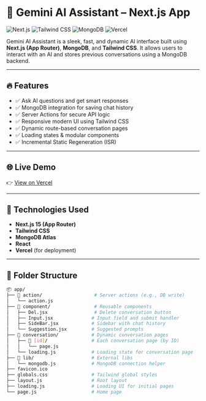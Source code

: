 # 🤖 Gemini AI Assistant – Next.js App

![Next.js](https://img.shields.io/badge/Next.js-15.x-black?style=for-the-badge&logo=next.js)
![Tailwind CSS](https://img.shields.io/badge/TailwindCSS-3.x-blue?style=for-the-badge&logo=tailwind-css)
![MongoDB](https://img.shields.io/badge/MongoDB-Atlas-green?style=for-the-badge&logo=mongodb)
![Vercel](https://img.shields.io/badge/Deployed-Vercel-black?style=for-the-badge&logo=vercel)

Gemini AI Assistant is a sleek, fast, and dynamic AI interface built using **Next.js (App Router)**, **MongoDB**, and **Tailwind CSS**. It allows users to interact with an AI and stores previous conversations using a MongoDB backend.

---

## 🔥 Features

- ✅ Ask AI questions and get smart responses
- ✅ MongoDB integration for saving chat history
- ✅ Server Actions for secure API logic
- ✅ Responsive modern UI using Tailwind CSS
- ✅ Dynamic route-based conversation pages
- ✅ Loading states & modular components
- ✅ Incremental Static Regeneration (ISR)

---

## 🌐 Live Demo

👉 [View on Vercel](https://your-vercel-project-url.vercel.app/)

---

## 🧾 Technologies Used

- **Next.js 15 (App Router)**
- **Tailwind CSS**
- **MongoDB Atlas**
- **React**
- **Vercel** (for deployment)

---

## 📁 Folder Structure

```bash
📦 app/
├── 📁 action/                   # Server actions (e.g., DB write)
│   └── action.js
├── 📁 component/                # Reusable components
│   ├── Del.jsx                 # Delete conversation button
│   ├── Input.jsx              # Input field and submit handler
│   ├── SideBar.jsx            # Sidebar with chat history
│   └── Suggestion.jsx         # Suggested prompts
├── 📁 conversation/            # Dynamic conversation pages
│   ├── 📁 [id]/                # Each conversation page (by ID)
│   │   └── page.js
│   └── loading.js             # Loading state for conversation page
├── 📁 lib/                     # External libs
│   └── mongodb.js             # MongoDB connection helper
├── favicon.ico
├── globals.css                # Tailwind global styles
├── layout.js                  # Root layout
├── loading.js                 # Loading UI for initial pages
└── page.js                    # Home page
